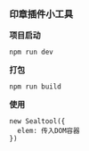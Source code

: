 ### 印章插件小工具

**项目启动**
```
npm run dev
```
**打包**

```
npm run build
```

**使用**
```
new Sealtool({
  elem: 传入DOM容器
})
```